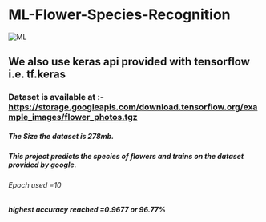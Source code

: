 # ML-Flower-Species-Recognition

![ML](https://i2.wp.com/thecleverprogrammer.com/wp-content/uploads/2020/11/Machine-Learning-Project-on-Flower-Recognition.png?fit=1280%2C720&ssl=1)

## We also use keras api provided with tensorflow i.e. tf.keras
### Dataset is available at :- https://storage.googleapis.com/download.tensorflow.org/example_images/flower_photos.tgz
##### The Size the dataset is 278mb. 
##### This project predicts the species of flowers and trains on the dataset provided by google.</p>
  ###### Epoch used =10
  ##### highest accuracy reached =0.9677 or 96.77% 
